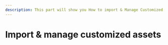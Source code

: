 ```yaml
---
description: This part will show you How to import & Manage Customized Assets on SubWallet
---
```


# Import & manage customized assets

##
